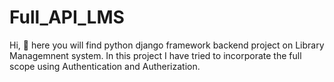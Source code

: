 # Full_API_LMS

Hi, 👋 here you will find python django framework backend project on Library Managemnent system. 
In this project I have tried to incorporate the full scope using Authentication and Autherization.
